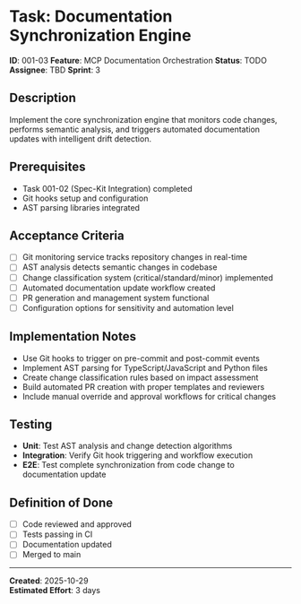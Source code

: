# Task: Documentation Synchronization Engine

**ID**: 001-03
**Feature**: MCP Documentation Orchestration
**Status**: TODO
**Assignee**: TBD
**Sprint**: 3

## Description
Implement the core synchronization engine that monitors code changes, performs semantic analysis, and triggers automated documentation updates with intelligent drift detection.

## Prerequisites
- Task 001-02 (Spec-Kit Integration) completed
- Git hooks setup and configuration
- AST parsing libraries integrated

## Acceptance Criteria
- [ ] Git monitoring service tracks repository changes in real-time
- [ ] AST analysis detects semantic changes in codebase
- [ ] Change classification system (critical/standard/minor) implemented
- [ ] Automated documentation update workflow created
- [ ] PR generation and management system functional
- [ ] Configuration options for sensitivity and automation level

## Implementation Notes
- Use Git hooks to trigger on pre-commit and post-commit events
- Implement AST parsing for TypeScript/JavaScript and Python files
- Create change classification rules based on impact assessment
- Build automated PR creation with proper templates and reviewers
- Include manual override and approval workflows for critical changes

## Testing
- **Unit**: Test AST analysis and change detection algorithms
- **Integration**: Verify Git hook triggering and workflow execution
- **E2E**: Test complete synchronization from code change to documentation update

## Definition of Done
- [ ] Code reviewed and approved
- [ ] Tests passing in CI
- [ ] Documentation updated
- [ ] Merged to main

---

**Created**: 2025-10-29  
**Estimated Effort**: 3 days